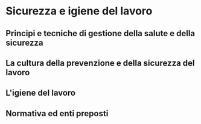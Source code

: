 # Sicurezza e igiene del lavoro

## Principi e tecniche di gestione della salute e della sicurezza

## La cultura della prevenzione e della sicurezza del lavoro

## L'igiene del lavoro

## Normativa ed enti preposti
